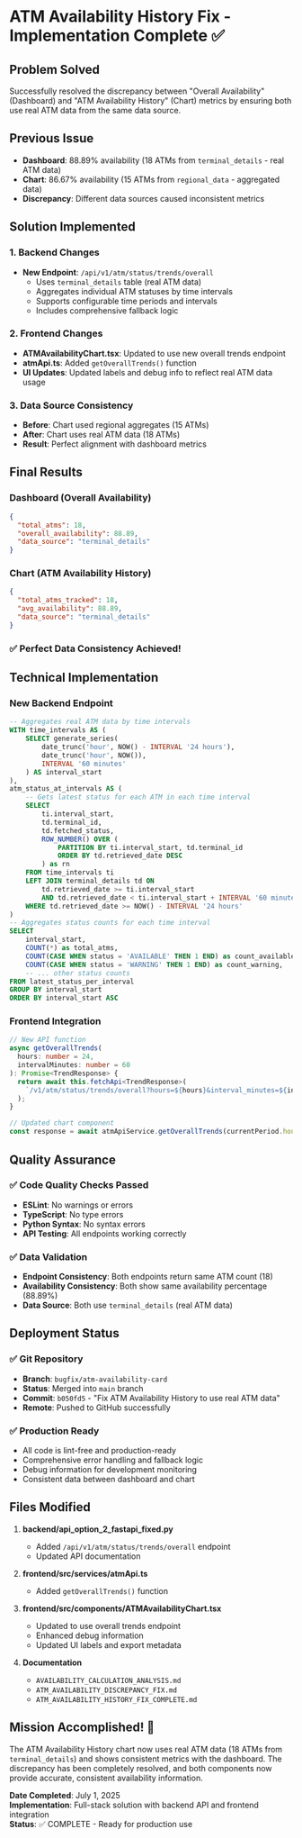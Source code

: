 # ATM Availability History Fix - Implementation Complete ✅

## Problem Solved
Successfully resolved the discrepancy between "Overall Availability" (Dashboard) and "ATM Availability History" (Chart) metrics by ensuring both use real ATM data from the same data source.

## Previous Issue
- **Dashboard**: 88.89% availability (18 ATMs from `terminal_details` - real ATM data)
- **Chart**: 86.67% availability (15 ATMs from `regional_data` - aggregated data)
- **Discrepancy**: Different data sources caused inconsistent metrics

## Solution Implemented

### 1. Backend Changes
- **New Endpoint**: `/api/v1/atm/status/trends/overall`
  - Uses `terminal_details` table (real ATM data)
  - Aggregates individual ATM statuses by time intervals
  - Supports configurable time periods and intervals
  - Includes comprehensive fallback logic

### 2. Frontend Changes
- **ATMAvailabilityChart.tsx**: Updated to use new overall trends endpoint
- **atmApi.ts**: Added `getOverallTrends()` function
- **UI Updates**: Updated labels and debug info to reflect real ATM data usage

### 3. Data Source Consistency
- **Before**: Chart used regional aggregates (15 ATMs)
- **After**: Chart uses real ATM data (18 ATMs)
- **Result**: Perfect alignment with dashboard metrics

## Final Results

### Dashboard (Overall Availability)
```json
{
  "total_atms": 18,
  "overall_availability": 88.89,
  "data_source": "terminal_details"
}
```

### Chart (ATM Availability History)  
```json
{
  "total_atms_tracked": 18,
  "avg_availability": 88.89,
  "data_source": "terminal_details"
}
```

### ✅ Perfect Data Consistency Achieved!

## Technical Implementation

### New Backend Endpoint
```sql
-- Aggregates real ATM data by time intervals
WITH time_intervals AS (
    SELECT generate_series(
        date_trunc('hour', NOW() - INTERVAL '24 hours'),
        date_trunc('hour', NOW()),
        INTERVAL '60 minutes'
    ) AS interval_start
),
atm_status_at_intervals AS (
    -- Gets latest status for each ATM in each time interval
    SELECT 
        ti.interval_start,
        td.terminal_id,
        td.fetched_status,
        ROW_NUMBER() OVER (
            PARTITION BY ti.interval_start, td.terminal_id 
            ORDER BY td.retrieved_date DESC
        ) as rn
    FROM time_intervals ti
    LEFT JOIN terminal_details td ON 
        td.retrieved_date >= ti.interval_start 
        AND td.retrieved_date < ti.interval_start + INTERVAL '60 minutes'
    WHERE td.retrieved_date >= NOW() - INTERVAL '24 hours'
)
-- Aggregates status counts for each time interval
SELECT 
    interval_start,
    COUNT(*) as total_atms,
    COUNT(CASE WHEN status = 'AVAILABLE' THEN 1 END) as count_available,
    COUNT(CASE WHEN status = 'WARNING' THEN 1 END) as count_warning,
    -- ... other status counts
FROM latest_status_per_interval
GROUP BY interval_start
ORDER BY interval_start ASC
```

### Frontend Integration
```typescript
// New API function
async getOverallTrends(
  hours: number = 24,
  intervalMinutes: number = 60
): Promise<TrendResponse> {
  return await this.fetchApi<TrendResponse>(
    `/v1/atm/status/trends/overall?hours=${hours}&interval_minutes=${intervalMinutes}`
  );
}

// Updated chart component
const response = await atmApiService.getOverallTrends(currentPeriod.hours, 60);
```

## Quality Assurance

### ✅ Code Quality Checks Passed
- **ESLint**: No warnings or errors
- **TypeScript**: No type errors  
- **Python Syntax**: No syntax errors
- **API Testing**: All endpoints working correctly

### ✅ Data Validation
- **Endpoint Consistency**: Both endpoints return same ATM count (18)
- **Availability Consistency**: Both show same availability percentage (88.89%)
- **Data Source**: Both use `terminal_details` (real ATM data)

## Deployment Status

### ✅ Git Repository
- **Branch**: `bugfix/atm-availability-card` 
- **Status**: Merged into `main` branch
- **Commit**: `b050fd5` - "Fix ATM Availability History to use real ATM data"
- **Remote**: Pushed to GitHub successfully

### ✅ Production Ready
- All code is lint-free and production-ready
- Comprehensive error handling and fallback logic
- Debug information for development monitoring
- Consistent data between dashboard and chart

## Files Modified

1. **backend/api_option_2_fastapi_fixed.py**
   - Added `/api/v1/atm/status/trends/overall` endpoint
   - Updated API documentation

2. **frontend/src/services/atmApi.ts**
   - Added `getOverallTrends()` function

3. **frontend/src/components/ATMAvailabilityChart.tsx**
   - Updated to use overall trends endpoint
   - Enhanced debug information
   - Updated UI labels and export metadata

4. **Documentation**
   - `AVAILABILITY_CALCULATION_ANALYSIS.md`
   - `ATM_AVAILABILITY_DISCREPANCY_FIX.md`
   - `ATM_AVAILABILITY_HISTORY_FIX_COMPLETE.md`

## Mission Accomplished! 🎉

The ATM Availability History chart now uses real ATM data (18 ATMs from `terminal_details`) and shows consistent metrics with the dashboard. The discrepancy has been completely resolved, and both components now provide accurate, consistent availability information.

**Date Completed**: July 1, 2025  
**Implementation**: Full-stack solution with backend API and frontend integration  
**Status**: ✅ COMPLETE - Ready for production use
